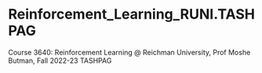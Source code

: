 # Reinforcement_Learning_RUNI.TASHPAG
Course 3640: Reinforcement Learning @ Reichman University, Prof Moshe Butman, Fall 2022-23 TASHPAG
